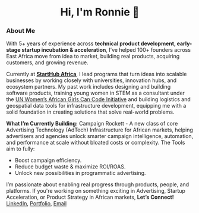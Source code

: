<h1 align="center">Hi, I'm Ronnie 👋</h1>

### About Me

With 5+ years of experience across **technical product development, early-stage startup incubation & acceleration**, I’ve helped 100+ founders across East Africa move from idea to market, building real products, acquiring customers, and growing revenue.

Currently at **[StartHub Africa](https://starthubafrica.org/)**, I lead programs that turn ideas into scalable businesses by working closely with universities, innovation hubs, and ecosystem partners. My past work includes designing and building software products, training young women in STEM as a consultant under the [UN Women’s African Girls Can Code Initiative](https://www.youtube.com/watch?v=Z_YCW32Up7o) and building logistics and geospatial data tools for infrastructure development, equipping me with a solid foundation in creating solutions that solve real-world problems.

**What I’m Currently Building:** Campaign Rockett - A new class of core Advertising Technology (AdTech) Infrastructure for African markets, helping advertisers and agencies unlock smarter campaign intelligence, automation, and performance at scale without bloated costs or complexity. The Tools aim to fully:
- Boost campaign efficiency.
- Reduce budget waste & maximize ROI/ROAS.
- Unlock new possibilities in programmatic advertising. 

I’m passionate about enabling real progress through products, people, and platforms. If you're working on something exciting in Advertising, Startup Acceleration, or Product Strategy in African markets, **Let’s Connect!** [LinkedIn](https://www.linkedin.com/in/ronnie-lutaro-b73240aa/), [Portfolio](https://ronnielutaro.com), [Email](mailto:ronnielutaro@outlook.com)
